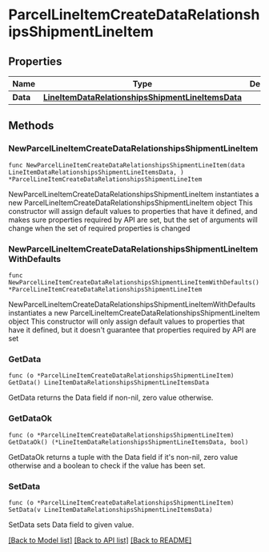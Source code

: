 # ParcelLineItemCreateDataRelationshipsShipmentLineItem

## Properties

Name | Type | Description | Notes
------------ | ------------- | ------------- | -------------
**Data** | [**LineItemDataRelationshipsShipmentLineItemsData**](LineItemDataRelationshipsShipmentLineItemsData.md) |  | 

## Methods

### NewParcelLineItemCreateDataRelationshipsShipmentLineItem

`func NewParcelLineItemCreateDataRelationshipsShipmentLineItem(data LineItemDataRelationshipsShipmentLineItemsData, ) *ParcelLineItemCreateDataRelationshipsShipmentLineItem`

NewParcelLineItemCreateDataRelationshipsShipmentLineItem instantiates a new ParcelLineItemCreateDataRelationshipsShipmentLineItem object
This constructor will assign default values to properties that have it defined,
and makes sure properties required by API are set, but the set of arguments
will change when the set of required properties is changed

### NewParcelLineItemCreateDataRelationshipsShipmentLineItemWithDefaults

`func NewParcelLineItemCreateDataRelationshipsShipmentLineItemWithDefaults() *ParcelLineItemCreateDataRelationshipsShipmentLineItem`

NewParcelLineItemCreateDataRelationshipsShipmentLineItemWithDefaults instantiates a new ParcelLineItemCreateDataRelationshipsShipmentLineItem object
This constructor will only assign default values to properties that have it defined,
but it doesn't guarantee that properties required by API are set

### GetData

`func (o *ParcelLineItemCreateDataRelationshipsShipmentLineItem) GetData() LineItemDataRelationshipsShipmentLineItemsData`

GetData returns the Data field if non-nil, zero value otherwise.

### GetDataOk

`func (o *ParcelLineItemCreateDataRelationshipsShipmentLineItem) GetDataOk() (*LineItemDataRelationshipsShipmentLineItemsData, bool)`

GetDataOk returns a tuple with the Data field if it's non-nil, zero value otherwise
and a boolean to check if the value has been set.

### SetData

`func (o *ParcelLineItemCreateDataRelationshipsShipmentLineItem) SetData(v LineItemDataRelationshipsShipmentLineItemsData)`

SetData sets Data field to given value.



[[Back to Model list]](../README.md#documentation-for-models) [[Back to API list]](../README.md#documentation-for-api-endpoints) [[Back to README]](../README.md)


